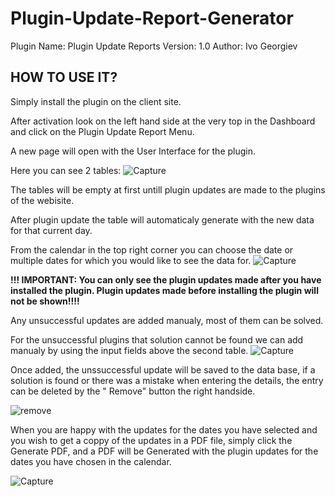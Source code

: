 # Plugin-Update-Report-Generator

Plugin Name: Plugin Update Reports
Version: 1.0
Author: Ivo Georgiev


 ## HOW TO USE IT?


Simply install the plugin on the client site.

After activation look on the left hand side at the very top in the Dashboard and click on the Plugin Update Report Menu. 

A new page will open with the User Interface for the plugin.

Here you can see 2 tables:
![Capture](https://user-images.githubusercontent.com/82714445/200006112-0018c64f-b0df-4d8e-ac27-7121ef25b075.JPG)


The tables will be empty at first untill plugin updates are made to the plugins of the webisite.

After plugin update the table will automaticaly generate with the new data for that current day.

From the calendar in the top right corner you can choose the date or multiple dates for which you would like to see the data for.
![Capture](https://user-images.githubusercontent.com/82714445/200010855-f292c8a7-8400-4064-ae59-00a65222d431.JPG)



**!!! IMPORTANT: You can only see the plugin updates made after you have installed the plugin. Plugin updates made before installing the plugin will not be shown!!!!**


Any unsuccessful updates are added manualy, most of them can be solved. 

For the unsuccessful plugins that solution cannot be found we can add manualy by using the input fields above the second table.
![Capture](https://user-images.githubusercontent.com/82714445/200008911-d8b0573d-7777-4978-9099-79cb31ddfe24.JPG)


Once added, the unssuccessful update will be saved to the data base, if a solution is found or there was a mistake when entering the details, the entry can be deleted by the " Remove" button the right handside.

![remove](https://user-images.githubusercontent.com/82714445/200011453-997075f8-df6b-4d09-aa69-982c933517a4.JPG)


When you are happy with the updates for the dates you have selected and you wish to get a coppy of the updates in a PDF file, simply click the Generate PDF, and a PDF will be Generated with the plugin updates for the dates you have chosen in the calendar.

![Capture](https://user-images.githubusercontent.com/82714445/200009987-a3fb7471-f5cf-4742-bd16-ba7b1c09b4d7.JPG)

